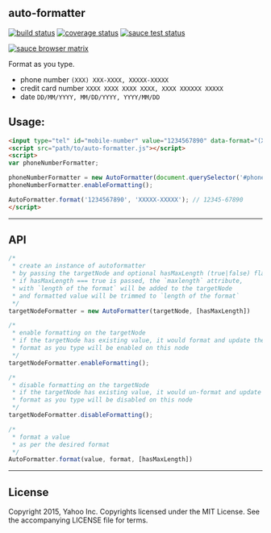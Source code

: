 auto-formatter
---


[![build status](https://travis-ci.org/sarbbottam/auto-formatter.svg?branch=master.svg?branch=master)](https://travis-ci.org/sarbbottam/auto-formatter.svg?branch=master/)
[![coverage status](https://coveralls.io/repos/sarbbottam/auto-formatter/badge.svg?branch=master&service=github)](https://coveralls.io/github/sarbbottam/auto-formatter?branch=master)
[![sauce test status](https://saucelabs.com/buildstatus/sarbbottam)](https://saucelabs.com/u/sarbbottam)

[![sauce browser matrix](https://saucelabs.com/browser-matrix/sarbbottam.svg)](https://saucelabs.com/u/sarbbottam)

Format as you type.

* phone number ```(XXX) XXX-XXXX, XXXXX-XXXXX```
* credit card number ```XXXX XXXX XXXX XXXX, XXXX XXXXXX XXXXX```
* date ```DD/MM/YYYY, MM/DD/YYYY, YYYY/MM/DD```

## Usage:

```html
<input type="tel" id="mobile-number" value="1234567890" data-format="(XXX) XXX-XXXX">
<script src="path/to/auto-formatter.js"></script>
<script>
var phoneNumberFormatter;

phoneNumberFormatter = new AutoFormatter(document.querySelector('#phone-number'), true);
phoneNumberFormatter.enableFormatting();

AutoFormatter.format('1234567890', 'XXXXX-XXXXX'); // 12345-67890
</script>
```

---

## API

```js
/*
 * create an instance of autoformatter
 * by passing the targetNode and optional hasMaxLength (true|false) flag
 * if hasMaxLength === true is passed, the `maxlength` attribute,
 * with `length of the format` will be added to the targetNode
 * and formatted value will be trimmed to `length of the format`
 */
targetNodeFormatter = new AutoFormatter(targetNode, [hasMaxLength])

/*
 * enable formatting on the targetNode
 * if the targetNode has existing value, it would format and update the existing value
 * format as you type will be enabled on this node
 */
targetNodeFormatter.enableFormatting();

/*
 * disable formatting on the targetNode
 * if the targetNode has existing value, it would un-format and update the existing value
 * format as you type will be disabled on this node
 */
targetNodeFormatter.disableFormatting();

/*
 * format a value
 * as per the desired format
 */
AutoFormatter.format(value, format, [hasMaxLength])
```

---

## License

Copyright 2015, Yahoo Inc. Copyrights licensed under the MIT License. See the accompanying LICENSE file for terms.
